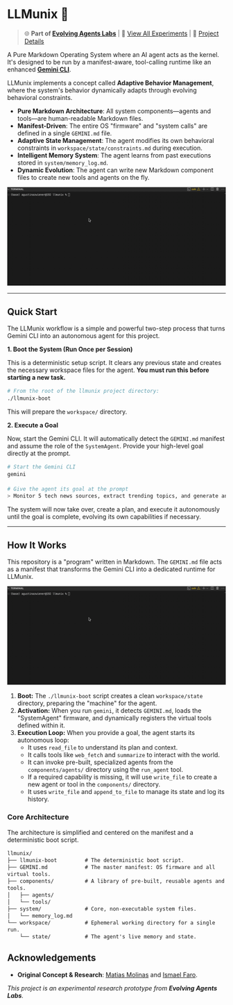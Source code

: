 # LLMunix 🦄

> 🌐 **Part of [Evolving Agents Labs](https://evolvingagentslabs.github.io)** | 🔬 [View All Experiments](https://evolvingagentslabs.github.io#experiments) | 📖 [Project Details](https://evolvingagentslabs.github.io/experiments/llmunix.html)

A Pure Markdown Operating System where an AI agent acts as the kernel. It's designed to be run by a manifest-aware, tool-calling runtime like an enhanced **[Gemini CLI](https://github.com/google-gemini/gemini-cli)**.

LLMunix implements a concept called **Adaptive Behavior Management**, where the system's behavior dynamically adapts through evolving behavioral constraints.

-   **Pure Markdown Architecture**: All system components—agents and tools—are human-readable Markdown files.
-   **Manifest-Driven**: The entire OS "firmware" and "system calls" are defined in a single `GEMINI.md` file.
-   **Adaptive State Management**: The agent modifies its own behavioral constraints in `workspace/state/constraints.md` during execution.
-   **Intelligent Memory System**: The agent learns from past executions stored in `system/memory_log.md`.
-   **Dynamic Evolution**: The agent can write new Markdown component files to create new tools and agents on the fly.

![LLMunix Demo](./llmunix.gif)

---

## Quick Start

The LLMunix workflow is a simple and powerful two-step process that turns Gemini CLI into an autonomous agent for this project.

**1. Boot the System (Run Once per Session)**

This is a deterministic setup script. It clears any previous state and creates the necessary workspace files for the agent. **You must run this before starting a new task.**

```bash
# From the root of the llmunix project directory:
./llmunix-boot
```
This will prepare the `workspace/` directory.

**2. Execute a Goal**

Now, start the Gemini CLI. It will automatically detect the `GEMINI.md` manifest and assume the role of the `SystemAgent`. Provide your high-level goal directly at the prompt.

```bash
# Start the Gemini CLI
gemini

# Give the agent its goal at the prompt
> Monitor 5 tech news sources, extract trending topics, and generate an intelligence briefing.
```

The system will now take over, create a plan, and execute it autonomously until the goal is complete, evolving its own capabilities if necessary.

---

## How It Works

This repository is a "program" written in Markdown. The `GEMINI.md` file acts as a manifest that transforms the Gemini CLI into a dedicated runtime for LLMunix.

![LLMunix boot demo](./llmunix.gif)

1.  **Boot:** The `./llmunix-boot` script creates a clean `workspace/state` directory, preparing the "machine" for the agent.
2.  **Activation:** When you run `gemini`, it detects `GEMINI.md`, loads the "SystemAgent" firmware, and dynamically registers the virtual tools defined within it.
3.  **Execution Loop:** When you provide a goal, the agent starts its autonomous loop:
    *   It uses `read_file` to understand its plan and context.
    *   It calls tools like `web_fetch` and `summarize` to interact with the world.
    *   It can invoke pre-built, specialized agents from the `components/agents/` directory using the `run_agent` tool.
    *   If a required capability is missing, it will use `write_file` to create a new agent or tool in the `components/` directory.
    *   It uses `write_file` and `append_to_file` to manage its state and log its history.

### Core Architecture

The architecture is simplified and centered on the manifest and a deterministic boot script.

```
llmunix/
├── llmunix-boot         # The deterministic boot script.
├── GEMINI.md            # The master manifest: OS firmware and all virtual tools.
├── components/          # A library of pre-built, reusable agents and tools.
│   ├── agents/
│   └── tools/
├── system/              # Core, non-executable system files.
│   └── memory_log.md
└── workspace/           # Ephemeral working directory for a single run.
    └── state/           # The agent's live memory and state.
```

## Acknowledgements

*   **Original Concept & Research**: [Matias Molinas](https://github.com/matiasmolinas) and [Ismael Faro](https://github.com/ismaelfaro).

*This project is an experimental research prototype from **Evolving Agents Labs**.*